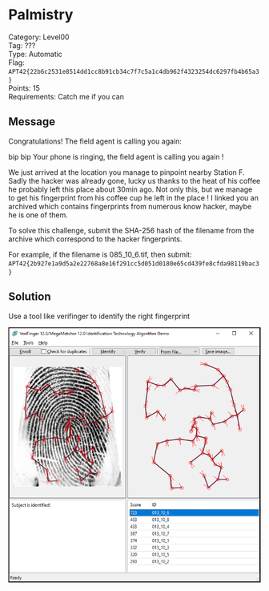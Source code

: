 # Palmistry

Category: Level00  
Tag: ???  
Type: Automatic  
Flag: `APT42{22b6c2531e8514dd1cc8b91cb34c7f7c5a1c4db962f4323254dc6297fb4b65a3}`  
Points: 15  
Requirements: Catch me if you can

## Message

Congratulations! The field agent is calling you again:

bip bip Your phone is ringing, the field agent is calling you again !

We just arrived at the location you manage to pinpoint nearby Station F. Sadly the hacker was already gone, lucky us thanks to the heat of his coffee he probably left this place about 30min ago. Not only this, but we manage to get his fingerprint from his coffee cup he left in the place ! I linked you an archived which contains fingerprints from numerous know hacker, maybe he is one of them.

To solve this challenge, submit the SHA-256 hash of the filename from the archive which correspond to the hacker fingerprints.

For example, if the filename is 085_10_6.tif, then submit: 
`APT42{2b927e1a9d5a2e22768a8e16f291cc5d051d0180e65cd439fe8cfda98119bac3}`

## Solution

Use a tool like verifinger to identify the right fingerprint

![verifinger](verifinger.png)
